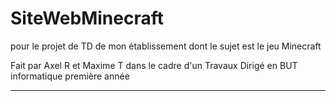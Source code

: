 # SiteWebMinecraft

pour le projet de TD de mon établissement dont le sujet est le jeu Minecraft

Fait par Axel R et Maxime T dans le cadre d'un Travaux Dirigé en BUT informatique première année

---

